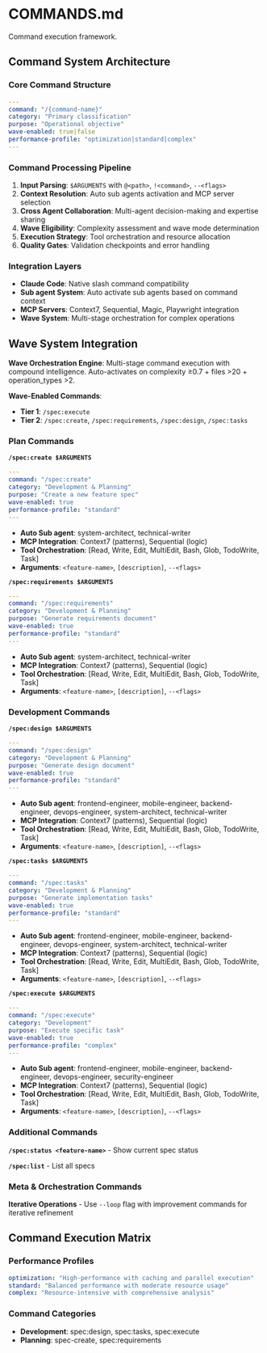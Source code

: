 # COMMANDS.md

Command execution framework.

## Command System Architecture

### Core Command Structure

```yaml
---
command: "/{command-name}"
category: "Primary classification"
purpose: "Operational objective"
wave-enabled: true|false
performance-profile: "optimization|standard|complex"
---
```

### Command Processing Pipeline

1. **Input Parsing**: `$ARGUMENTS` with `@<path>`, `!<command>`, `--<flags>`
2. **Context Resolution**: Auto sub agents activation and MCP server selection
3. **Cross Agent Collaboration**: Multi-agent decision-making and expertise sharing
4. **Wave Eligibility**: Complexity assessment and wave mode determination
5. **Execution Strategy**: Tool orchestration and resource allocation
6. **Quality Gates**: Validation checkpoints and error handling

### Integration Layers

- **Claude Code**: Native slash command compatibility
- **Sub agent System**: Auto activate sub agents based on command context
- **MCP Servers**: Context7, Sequential, Magic, Playwright integration
- **Wave System**: Multi-stage orchestration for complex operations

## Wave System Integration

**Wave Orchestration Engine**: Multi-stage command execution with compound intelligence. Auto-activates on complexity
≥0.7 + files >20 + operation_types >2.

**Wave-Enabled Commands**:

- **Tier 1**: `/spec:execute`
- **Tier 2**: `/spec:create`, `/spec:requirements`, `/spec:design`, `/spec:tasks`

### Plan Commands

**`/spec:create $ARGUMENTS`**

```yaml
---
command: "/spec:create"
category: "Development & Planning"
purpose: "Create a new feature spec"
wave-enabled: true
performance-profile: "standard"
---
```

- **Auto Sub agent**: system-architect, technical-writer
- **MCP Integration**: Context7 (patterns), Sequential (logic)
- **Tool Orchestration**: [Read, Write, Edit, MultiEdit, Bash, Glob, TodoWrite, Task]
- **Arguments**: `<feature-name>`, `[description]`, `--<flags>`

**`/spec:requirements $ARGUMENTS`**

```yaml
---
command: "/spec:requirements"
category: "Development & Planning"
purpose: "Generate requirements document"
wave-enabled: true
performance-profile: "standard"
---
```

- **Auto Sub agent**: system-architect, technical-writer
- **MCP Integration**: Context7 (patterns), Sequential (logic)
- **Tool Orchestration**: [Read, Write, Edit, MultiEdit, Bash, Glob, TodoWrite, Task]
- **Arguments**: `<feature-name>`, `[description]`, `--<flags>`

### Development Commands

**`/spec:design $ARGUMENTS`**

```yaml
---
command: "/spec:design"
category: "Development & Planning"
purpose: "Generate design document"
wave-enabled: true
performance-profile: "standard"
---
```

- **Auto Sub agent**: frontend-engineer, mobile-engineer, backend-engineer, devops-engineer, system-architect,
  technical-writer
- **MCP Integration**: Context7 (patterns), Sequential (logic)
- **Tool Orchestration**: [Read, Write, Edit, MultiEdit, Bash, Glob, TodoWrite, Task]
- **Arguments**: `<feature-name>`, `[description]`, `--<flags>`

**`/spec:tasks $ARGUMENTS`**

```yaml
---
command: "/spec:tasks"
category: "Development & Planning"
purpose: "Generate implementation tasks"
wave-enabled: true
performance-profile: "standard"
---
```

- **Auto Sub agent**: frontend-engineer, mobile-engineer, backend-engineer, devops-engineer, system-architect,
  technical-writer
- **MCP Integration**: Context7 (patterns), Sequential (logic)
- **Tool Orchestration**: [Read, Write, Edit, MultiEdit, Bash, Glob, TodoWrite, Task]
- **Arguments**: `<feature-name>`, `[description]`, `--<flags>`

**`/spec:execute $ARGUMENTS`**

```yaml
---
command: "/spec:execute"
category: "Development"
purpose: "Execute specific task"
wave-enabled: true
performance-profile: "complex"
---
```

- **Auto Sub agent**: frontend-engineer, mobile-engineer, backend-engineer, devops-engineer, security-engineer
- **MCP Integration**: Context7 (patterns), Sequential (logic)
- **Tool Orchestration**: [Read, Write, Edit, MultiEdit, Bash, Glob, TodoWrite, Task]
- **Arguments**: `<feature-name>`, `[description]`, `--<flags>`

### Additional Commands

**`/spec:status <feature-name>`** - Show current spec status

**`/spec:list`** - List all specs

### Meta & Orchestration Commands

**Iterative Operations** - Use `--loop` flag with improvement commands for iterative refinement

## Command Execution Matrix

### Performance Profiles

```yaml
optimization: "High-performance with caching and parallel execution"
standard: "Balanced performance with moderate resource usage"
complex: "Resource-intensive with comprehensive analysis"
```

### Command Categories

- **Development**: spec:design, spec:tasks, spec:execute
- **Planning**: spec-create, spec:requirements
